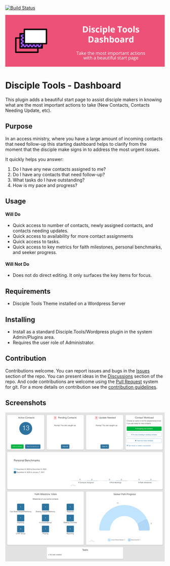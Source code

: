 [![Build Status](https://travis-ci.com/DiscipleTools/disciple-tools-dashboard.svg?branch=master)](https://travis-ci.com/DiscipleTools/disciple-tools-dashboard)

![Dashboard](https://raw.githubusercontent.com/DiscipleTools/disciple-tools-dashboard/master/dashboard-banner.png)
# Disciple Tools - Dashboard

This plugin adds a beautiful start page to assist disciple makers in knowing what are the most important actions to take (New Contacts, Contacts Needing Update, etc).

## Purpose

In an access ministry, where you have a large amount of incoming contacts that need follow-up
this starting dashboard helps to clarify from the moment that the disciple make signs in to address
the most urgent issues.

It quickly helps you answer:
1. Do I have any new contacts assigned to me?
2. Do I have any contacts that need follow-up?
3. What tasks do I have outstanding?
4. How is my pace and progress?

## Usage
#### Will Do

- Quick access to number of contacts, newly assigned contacts, and contacts needing updates.
- Quick access to availability for more contact assignments
- Quick access to tasks.
- Quick access to key metrics for faith milestones, personal benchmarks, and seeker progress.

#### Will Not Do

- Does not do direct editing. It only surfaces the key items for focus.

## Requirements

- Disciple Tools Theme installed on a Wordpress Server

## Installing

- Install as a standard Disciple.Tools/Wordpress plugin in the system Admin/Plugins area.
- Requires the user role of Administrator.

## Contribution

Contributions welcome. You can report issues and bugs in the
[Issues](https://github.com/DiscipleTools/disciple-tools-dashboard/issues) section of the repo. You can present ideas
in the [Discussions](https://github.com/DiscipleTools/disciple-tools-dashboard/discussions) section of the repo. And
code contributions are welcome using the [Pull Request](https://github.com/DiscipleTools/disciple-tools-dashboard/pulls)
system for git. For a more details on contribution see the
[contribution guidelines](https://github.com/DiscipleTools/disciple-tools-dashboard/blob/master/CONTRIBUTING.md).


## Screenshots

![screenshot.png](https://raw.githubusercontent.com/DiscipleTools/disciple-tools-dashboard/master/screenshot.png)
